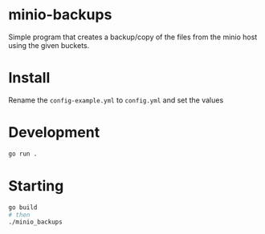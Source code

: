 # minio-backups
Simple program that creates a backup/copy of the files from the minio host using the given buckets.

# Install
Rename the `config-example.yml` to `config.yml` and set the values

# Development
```bash
go run .
```

# Starting
```bash
go build
# then
./minio_backups
```
